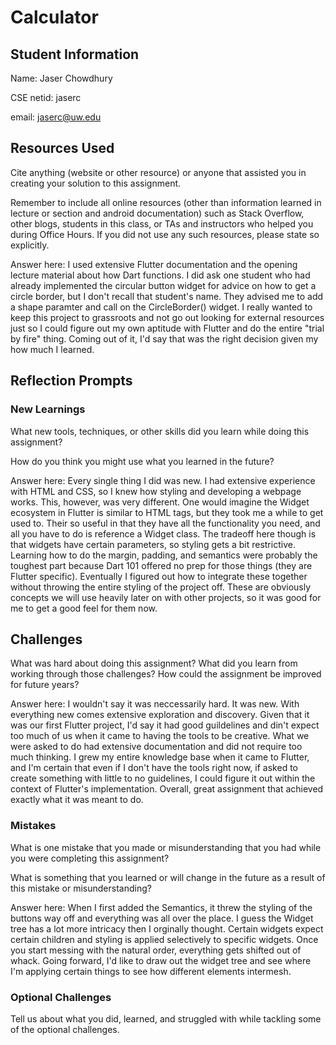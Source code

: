 # Calculator

## Student Information
Name: Jaser Chowdhury

CSE netid: jaserc

email: jaserc@uw.edu

## Resources Used
Cite anything (website or other resource) or anyone that assisted you in creating your solution to this assignment. 

Remember to include all online resources (other than information learned in lecture or section and android documentation) such as Stack Overflow, other blogs, students in this class, or TAs and instructors who helped you during Office Hours. If you did not use any such resources, please state so explicitly.

Answer here: I used extensive Flutter documentation and the opening lecture material about how Dart functions. I did ask one student who had already implemented the circular button widget for advice on how to get a circle border, but I don't recall that student's name. They advised me to add a shape paramter and call on the CircleBorder() widget. I really wanted to keep this project to grassroots and not go out looking for external resources just so I could figure out my own aptitude with Flutter and do the entire "trial by fire" thing. Coming out of it, I'd say that was the right decision given my how much I learned.

## Reflection Prompts

### New Learnings
What new tools, techniques, or other skills did you learn while doing this assignment?

How do you think you might use what you learned in the future?

Answer here: Every single thing I did was new. I had extensive experience with HTML and CSS, so I knew how styling and developing a webpage works. This, however, was very different. One would imagine the Widget ecosystem in Flutter is similar to HTML tags, but they took me a while to get used to. Their so useful in that they have all the functionality you need, and all you have to do is reference a Widget class. The tradeoff here though is that widgets have certain parameters, so styling gets a bit restrictive. Learning how to do the margin, padding, and semantics were probably the toughest part because Dart 101 offered no prep for those things (they are Flutter specific). Eventually I figured out how to integrate these together without throwing the entire styling of the project off. These are obviously concepts we will use heavily later on with other projects, so it was good for me to get a good feel for them now. 

## Challenges
What was hard about doing this assignment?
What did you learn from working through those challenges?
How could the assignment be improved for future years?

Answer here: I wouldn't say it was neccessarily hard. It was new. With everything new comes extensive exploration and discovery. Given that it was our first Flutter project, I'd say it had good guildelines and din't expect too much of us when it came to having the tools to be creative. What we were asked to do had extensive documentation and did not require too much thinking. I grew my entire knowledge base when it came to Flutter, and I'm certain that even if I don't have the tools right now, if asked to create something with little to no guidelines, I could figure it out within the context of Flutter's implementation. Overall, great assignment that achieved exactly what it was meant to do. 

### Mistakes 
What is one mistake that you made or misunderstanding that you had while you were completing this assignment? 

What is something that you learned or will change in the future as a result of this mistake or misunderstanding?

Answer here: When I first added the Semantics, it threw the styling of the buttons way off and everything was all over the place. I guess the Widget tree has a lot more intricacy then I orginally thought. Certain widgets expect certain children and styling is applied selectively to specific widgets. Once you start messing with the natural order, everything gets shifted out of whack. Going forward, I'd like to draw out the widget tree and see where I'm applying certain things to see how different elements intermesh. 

### Optional Challenges
Tell us about what you did, learned, and struggled with while tackling some of the optional challenges.